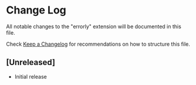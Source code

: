 # Change Log

All notable changes to the "errorly" extension will be documented in this file.

Check [Keep a Changelog](http://keepachangelog.com/) for recommendations on how to structure this file.

## [Unreleased]

- Initial release